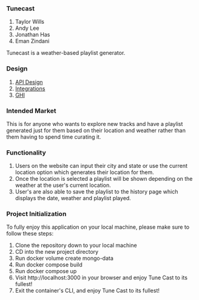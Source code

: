### Tunecast

1. Taylor Wills
2. Andy Lee
3. Jonathan Has
4. Eman Zindani

Tunecast is a weather-based playlist generator.

### Design
1. [API Design](docs/apis.md)
2. [Integrations](docs/integrations.md)
3. [GHI](docs/wireframes)

### Intended Market

This is for anyone who wants to explore new tracks and have a playlist generated just for them based on their location and weather rather than them having to spend time curating it.

### Functionality

1. Users on the website can input their city and state or use the current location option which generates their location for them.
2. Once the location is selected a playlist will be shown depending on the weather at the user's current location.
3. User's are also able to save the playlist to the history page which displays the date, weather and playlist played.

### Project Initialization

To fully enjoy this application on your local machine, please make sure to follow these steps:

1. Clone the repository down to your local machine
2. CD into the new project directory
3. Run docker volume create mongo-data
4. Run docker compose build
5. Run docker compose up
6. Visit http://localhost:3000 in your browser and enjoy Tune Cast to its fullest!
7. Exit the container's CLI, and enjoy Tune Cast to its fullest!
